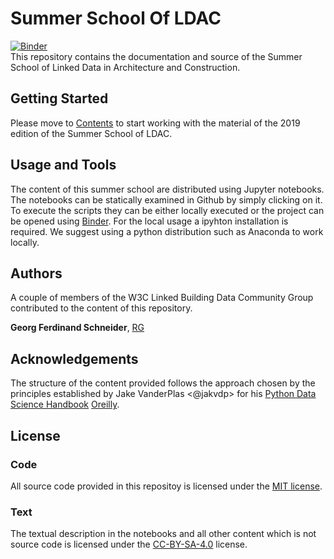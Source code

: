 # Summer School Of LDAC
[![Binder](https://mybinder.org/badge.svg)](https://mybinder.org/v2/gh/w3c-lbd-cg/SummerSchoolOfLDAC/master)  
This repository contains the documentation and source of the Summer School of Linked Data in Architecture and Construction.

## Getting Started

Please move to [Contents](Contents) to start working with the material of the 2019 edition of the Summer School of LDAC.

## Usage and Tools

The content of this summer school are distributed using Jupyter notebooks. The notebooks can be statically examined in Github by simply clicking on it. To execute the scripts they can be either locally executed or the project can be opened using [Binder](https://mybinder.org). For the local usage a ipyhton installation is required. We suggest using a python distribution such as Anaconda to work locally.

## Authors

A couple of members of the W3C Linked Building Data Community Group contributed to the content of this repository.

**Georg Ferdinand Schneider**, [RG](https://www.researchgate.net/profile/Georg_Schneider3)  

## Acknowledgements

The structure of the content provided follows the approach chosen by the principles established by Jake VanderPlas <@jakvdp> for his [Python Data Science Handbook](https://github.com/jakevdp/PythonDataScienceHandbook/) [Oreilly](http://shop.oreilly.com/product/0636920034919.do).

## License

### Code
All source code provided in this repositoy is licensed under the [MIT license](LICENSE-CODE).

### Text
The textual description in the notebooks and all other content which is not source code is licensed under the [CC-BY-SA-4.0](LICENSE-TEXT) license.